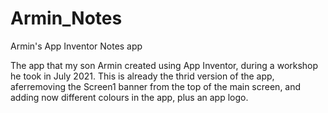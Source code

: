 # Armin_Notes
Armin's App Inventor Notes app

The app that my son Armin created using App Inventor, during a workshop he took in July 2021.
This is already the thrid version of the app, aferremoving the Screen1 banner from the top of the main screen, and adding now different colours in the app, plus an app logo.
